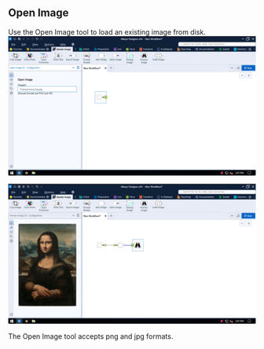 ## Open Image

Use the Open Image tool to load an existing image from disk.
![](files/open_image_1.png)

![](files/open_image_2.png)

The Open Image tool accepts png and jpg formats.